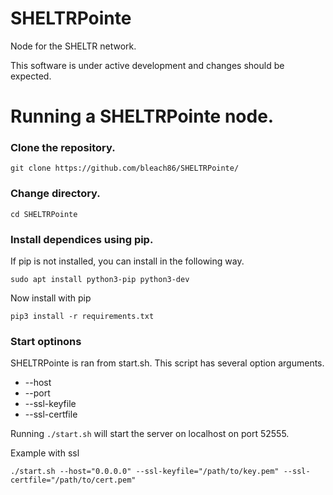 # SHELTRPointe
Node for the SHELTR network.

This software is under active development and changes should be expected.

# Running a SHELTRPointe node. 

### Clone the repository.

`git clone https://github.com/bleach86/SHELTRPointe/`

### Change directory.

`cd SHELTRPointe`

### Install dependices using pip.

If pip is not installed, you can install in the following way.

`sudo apt install python3-pip python3-dev`

Now install with pip

`pip3 install -r requirements.txt`

### Start optinons

SHELTRPointe is ran from start.sh. This script has several option arguments.

* --host
* --port
* --ssl-keyfile
* --ssl-certfile

Running `./start.sh` will start the server on localhost on port 52555.

Example with ssl

`./start.sh --host="0.0.0.0" --ssl-keyfile="/path/to/key.pem" --ssl-certfile="/path/to/cert.pem"`


